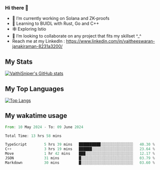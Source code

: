 ### Hi there 👋

- 🔭 I’m currently working on Solana and ZK-proofs
- 📖 Learning to BUIDL with Rust, Go and C++
- 🕸️ Exploring Istio
- 👯 I’m looking to collaborate on any project that fits my skillset ^_^
- Reach me at my LinkedIn : https://www.linkedin.com/in/vaitheeswaran-janakiraman-8231a3200/

## My Stats
[![VaithiSniper's GitHub stats](https://github-readme-stats.vercel.app/api?username=VaithiSniper&hide=stars&theme=radical)](https://github.com/anuraghazra/github-readme-stats)

## My Top Languages

[![Top Langs](https://github-readme-stats.vercel.app/api/top-langs/?username=VaithiSniper&layout=compact)](https://github.com/anuraghazra/github-readme-stats)

## My wakatime usage

<!--START_SECTION:waka-->

```rust
From: 10 May 2024 - To: 09 June 2024

Total Time: 13 hrs 58 mins

TypeScript        5 hrs 39 mins   ██████████░░░░░░░░░░░░░░░   40.30 %
C++               3 hrs 19 mins   ██████░░░░░░░░░░░░░░░░░░░   23.64 %
Move              1 hr 42 mins    ███░░░░░░░░░░░░░░░░░░░░░░   12.17 %
JSON              31 mins         █░░░░░░░░░░░░░░░░░░░░░░░░   03.79 %
Markdown          30 mins         █░░░░░░░░░░░░░░░░░░░░░░░░   03.60 %
```

<!--END_SECTION:waka-->
